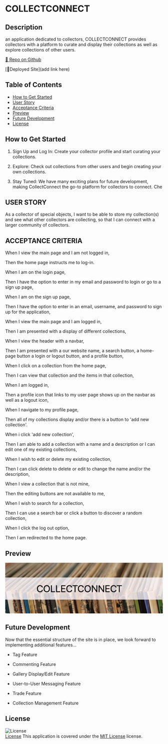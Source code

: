 # COLLECTCONNECT

## Description
an application dedicated to collectors, COLLECTCONNECT provides collectors with a platform to curate and display their collections as well as explore collections of other users.

[🚀 Repo on Github](https://github.com/DanielTBonn/collectors-connect)

[🚀Deployed Site](add link here)

## Table of Contents
- [How to Get Started](#how-to-get-started)
- [User Story](#user-story)
- [Acceptance Criteria](#acceptance-criteria)
- [Preview](#preview)
- [Future Development](#future-development)
- [License](#license)

## How to Get Started
1. Sign Up and Log In: Create your collector profile and start curating your collections.

2. Explore: Check out collections from other users and begin creating your own collections.

3. Stay Tuned: We have many exciting plans for future development, making CollectConnect the go-to platform for collectors to connect. Che

## USER STORY

As a collector of special objects, I want to be able to store my collection(s) and see what other collectors are collecting, so that I can connect with a larger community of collectors.

## ACCEPTANCE CRITERIA

When I view the main page and I am not logged in,

Then the home page instructs me to log-in.

When I am on the login page,

Then I have the option to enter in my email and password to login or go to a sign up page,

When I am on the sign up page, 

Then I have the option to enter in an email, username, and password to sign up for the application,

When I view the main page and I am logged in, 

Then I am presented with a display of different collections,

When I view the header with a navbar,

Then I am presented with a our website name, a search button, a home-page button a login or logout button, and a profile button,

When I click on a collection from the home page,

Then I can view that collection and the items in that collection,

When I am logged in,

Then a profile icon that links to my user page shows up on the navbar as well as a logout icon,

When I navigate to my profile page,

Then all of my collections display and/or there is a button to 'add new collection'.

When i click 'add new collection',

Then I am able to add a collection with a name and a description or I can edit one of my existing collections,

When I wish to edit or delete my existing collection,

Then I can click delete to delete or edit to change the name and/or the description,

When I view a collection that is not mine, 

Then the editing buttons are not available to me, 

When I wish to search for a collection,

Then I can use a search bar or click a button to discover a random collection,

When I click the log out option,

Then I am redirected to the home page. 

## Preview
![Preview of application](./client/src/collectconnect.png)

## Future Development
Now that the essential structure of the site is in place, we look forward to implementing additional features…

- Tag Feature

- Commenting Feature

- Gallery Display/Edit Feature

- User-to-User Messaging Feature

- Trade Feature

- Collection Management Feature

## License
![License](https://img.shields.io/badge/License-MIT%20License-brightgreen)  
[License](./LICENSE)
This application is covered under the [MIT License](./LICENSE) license.